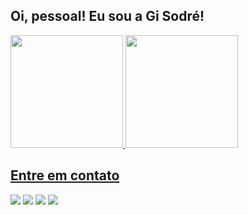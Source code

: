 ## Oi, pessoal! Eu sou a Gi Sodré! 
 <div>
  <a href="https://github.com/leka-sda">
  <img height="180em" src="https://github-readme-stats.vercel.app/api?username=leka-sda&show_icons=true&theme=dracula&include_all_commits=true&count_private=true"/>
  <img height="180em" src="https://github-readme-stats.vercel.app/api/top-langs/?username=leka-sda&layout=compact&langs_count=16&theme=dracula"/>
</div>
 
  ## Entre em contato
 
<div> 
 
<a href="https://www.linkedin.com/in/giselesodre" target="_blank"><img src="https://img.shields.io/badge/-LinkedIn-%230077B5?style=for-the-badge&logo=linkedin&logoColor=white" target="_blank"></a> 
<a href = "mailto:gisodre.sda@gmail.com"><img src="https://img.shields.io/badge/-Gmail-%23333?style=for-the-badge&logo=gmail&logoColor=white" target="_blank"></a>
<a href="https://instagram.com/gisodre.sda" target="_blank"><img src="https://img.shields.io/badge/-Instagram-%23E4405F?style=for-the-badge&logo=instagram&logoColor=white" target="_blank"></a> 
<a href="https://api.whatsapp.com/send/?phone=5561998839644&text&app_absent=0" ><img src="https://img.shields.io/badge/-Whatsapp-%128C7E?style=for-the-badge&logo=whatsapp&logoColor=white" target="_blank"></a>
 
</div>
